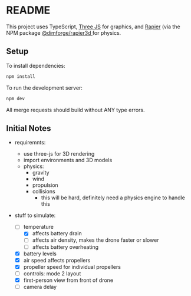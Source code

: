 # README

This project uses TypeScript, [Three JS](https://threejs.org/) for graphics, and [Rapier](https://rapier.rs/) (via the NPM package [@dimforge/rapier3d
](https://www.npmjs.com/package/@dimforge/rapier3d]) for physics.

## Setup

To install dependencies:

```sh
npm install
```

To run the development server:

```sh
npm dev
```

All merge requests should build without ANY type errors.

## Initial Notes

- requiremnts:

  - use three-js for 3D rendering
  - import environments and 3D models
  - physics:
    - gravity
    - wind
    - propulsion
    - collisions
      - this will be hard, definitely need a physics engine to handle this

- stuff to simulate:
  - [ ] temperature
    - [x] affects battery drain
    - [ ] affects air density, makes the drone faster or slower
    - [ ] affects battery overheating
  - [x] battery levels
  - [x] air speed affects propellers
  - [x] propeller speed for individual propellers
  - [ ] controls: mode 2 layout
  - [x] first-person view from front of drone
  - [ ] camera delay
